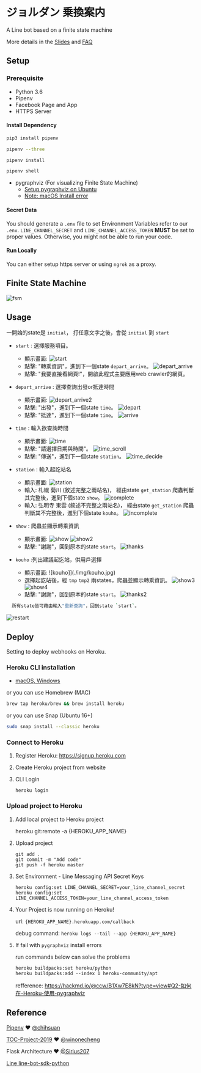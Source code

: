 # ジョルダン 乗換案内
A Line bot based on a finite state machine

More details in the [Slides](https://hackmd.io/@TTW/ToC-2019-Project#) and [FAQ](https://hackmd.io/s/B1Xw7E8kN)

## Setup

### Prerequisite
* Python 3.6
* Pipenv
* Facebook Page and App
* HTTPS Server

#### Install Dependency
```sh
pip3 install pipenv

pipenv --three

pipenv install

pipenv shell
```

* pygraphviz (For visualizing Finite State Machine)
    * [Setup pygraphviz on Ubuntu](http://www.jianshu.com/p/a3da7ecc5303)
	* [Note: macOS Install error](https://github.com/pygraphviz/pygraphviz/issues/100)


#### Secret Data
You should generate a `.env` file to set Environment Variables refer to our `.env`.
`LINE_CHANNEL_SECRET` and `LINE_CHANNEL_ACCESS_TOKEN` **MUST** be set to proper values.
Otherwise, you might not be able to run your code.

#### Run Locally
You can either setup https server or using `ngrok` as a proxy.

## Finite State Machine
![fsm](./img/fsm.png)

## Usage
一開始的state是 `initial`，
打任意文字之後，會從 `initial` 到 `start`
* `start` : 選擇服務項目。
	* 顯示畫面: 
		![start](./img/start.jpg)
	* 點擊: "轉乘資訊"，進到下一個state `depart_arrive`。
		![depart_arrive](./img/depart_arrive.jpg)
	* 點擊: "我要直接看網頁!"，開啟此程式主要應用web crawler的網頁。

* `depart_arrive` : 選擇查詢出發or抵達時間
	* 顯示畫面: 
		![depart_arrive2](./img/depart_arrive2.jpg)
	* 點擊: "出發"，進到下一個state `time`。
		![depart](./img/depart.jpg)
	* 點擊: "抵達"，進到下一個state `time`。
		![arrive](./img/arrive.jpg)

* `time` : 輸入欲查詢時間
	* 顯示畫面:
		![time](./img/time.jpg)
	* 點擊: "請選擇日期與時間"。
		![time_scroll](./img/time_scroll.jpg)
	* 點擊: "傳送"，進到下一個state `station`。
		![time_decide](./img/time_decide.jpg)

* `station` : 輸入起訖站名
	* 顯示畫面:
		![station](./img/station.jpg)
	* 輸入: 札幌 菊川 (敘述完整之兩站名)，
	經由state `get_station` 爬蟲判斷其完整後，進到下個state `show`。
		![complete](./img/complete.jpg)
	* 輸入: 弘明寺 東雲 (敘述不完整之兩站名)，
	經由state `get_station` 爬蟲判斷其不完整後，進到下個state `kouho`。
		![incomplete](./img/incomplete.jpg)

* `show` : 爬蟲並顯示轉乘資訊
	* 顯示畫面:
		![show](./img/show.jpg)
		![show2](./img/show2.jpg)
	* 點擊: "謝謝"，回到原本的state `start`。
		![thanks](./img/thanks.jpg)

* `kouho` :列出建議起迄站，供用戶選擇
	* 顯示畫面:
		![kouho]](./img/kouho.jpg)
	* 選擇起訖站後，經 `tmp` `tmp2` 兩states，爬蟲並顯示轉乘資訊。
		![show3](./img/show3.jpg)
		![show4](./img/show4.jpg)
	* 點擊: "謝謝"，回到原本的state `start`。
		![thanks2](./img/thanks2.jpg)

```sh
  所有state皆可藉由輸入"重新查詢"，回到state `start`。
```
![restart](./img/restart.jpg)


## Deploy
Setting to deploy webhooks on Heroku.

### Heroku CLI installation

* [macOS, Windows](https://devcenter.heroku.com/articles/heroku-cli)

or you can use Homebrew (MAC)
```sh
brew tap heroku/brew && brew install heroku
```

or you can use Snap (Ubuntu 16+)
```sh
sudo snap install --classic heroku
```

### Connect to Heroku

1. Register Heroku: https://signup.heroku.com

2. Create Heroku project from website

3. CLI Login

	`heroku login`

### Upload project to Heroku

1. Add local project to Heroku project

	heroku git:remote -a {HEROKU_APP_NAME}

2. Upload project

	```
	git add .
	git commit -m "Add code"
	git push -f heroku master
	```

3. Set Environment - Line Messaging API Secret Keys

	```
	heroku config:set LINE_CHANNEL_SECRET=your_line_channel_secret
	heroku config:set LINE_CHANNEL_ACCESS_TOKEN=your_line_channel_access_token
	```

4. Your Project is now running on Heroku!

	url: `{HEROKU_APP_NAME}.herokuapp.com/callback`

	debug command: `heroku logs --tail --app {HEROKU_APP_NAME}`

5. If fail with `pygraphviz` install errors

	run commands below can solve the problems
	```
	heroku buildpacks:set heroku/python
	heroku buildpacks:add --index 1 heroku-community/apt
	```

	refference: https://hackmd.io/@ccw/B1Xw7E8kN?type=view#Q2-如何在-Heroku-使用-pygraphviz

## Reference
[Pipenv](https://medium.com/@chihsuan/pipenv-更簡單-更快速的-python-套件管理工具-135a47e504f4) ❤️ [@chihsuan](https://github.com/chihsuan)

[TOC-Project-2019](https://github.com/winonecheng/TOC-Project-2019) ❤️ [@winonecheng](https://github.com/winonecheng)

Flask Architecture ❤️ [@Sirius207](https://github.com/Sirius207)

[Line line-bot-sdk-python](https://github.com/line/line-bot-sdk-python/tree/master/examples/flask-echo)
